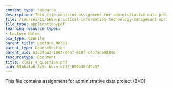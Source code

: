```yaml
---
content_type: resource
description: This file contains assignment for administrative data project (B)(C).
file: /courses/15-568a-practical-information-technology-management-spring-2005/53b6a1a62cfcbbcee737699b38f49e37_class_4_question.pdf
file_type: application/pdf
learning_resource_types:
- Lecture Notes
ocw_type: OCWFile
parent_title: Lecture Notes
parent_type: CourseSection
parent_uid: 61d3f6a3-1803-d4b7-818f-c457ade9284d
resourcetype: Document
title: class_4_question.pdf
uid: 53b6a1a6-2cfc-bbce-e737-699b38f49e37
---
```

This file contains assignment for administrative data project (B)(C).

